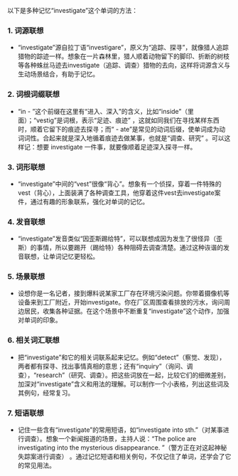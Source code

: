 以下是多种记忆“investigate”这个单词的方法：

### 1. 词源联想
 - “investigate”源自拉丁语“investigare”，原义为“追踪、探寻”，就像猎人追踪猎物的踪迹一样。想象在一片森林里，猎人顺着动物留下的脚印、折断的树枝等各种蛛丝马迹去investigate（追踪、调查）猎物的去向，这样将词源含义与生动场景结合，有助于记忆。

### 2. 词根词缀联想
 - “in - ”这个前缀在这里有“进入、深入”的含义，比如“inside”（里面）；“vestig”是词根，表示“足迹、痕迹” ，这就如同我们在寻找某样东西时，顺着它留下的痕迹去探寻；而“ - ate”是常见的动词后缀，使单词成为动词词性。合起来就是深入地循着痕迹去做某事，也就是“调查、研究” 。可以这样记：想要 investigate 一件事，就要像顺着足迹深入探寻一样。

### 3. 词形联想
 - “investigate”中间的“vest”很像“背心”。想象有一个侦探，穿着一件特殊的vest（背心），上面装满了各种调查工具，他穿着这件vest去investigate案件，通过有趣的形象联系，强化对单词的记忆。

### 4. 发音联想
 - “investigate”发音类似“因歪斯踢给特”，可以联想成因为发生了很怪异（歪斯）的事情，所以要踢开（踢给特）各种阻碍去调查清楚。通过这种诙谐的发音联想，让单词记忆更轻松。

### 5. 场景联想
 - 设想你是一名记者，接到爆料说某家工厂存在环境污染问题。你带着摄像机等设备来到工厂附近，开始investigate。你在厂区周围查看排放的污水，询问周边居民，收集各种证据。在这个场景中不断重复“investigate”这个动作，加强对单词的印象。

### 6. 相关词汇联想
 - 把“investigate”和它的相关词联系起来记忆。例如“detect”（察觉、发现），两者都有探寻、找出事情真相的意思；还有“inquiry”（询问、调查），“research”（研究、调查）。把这些词放在一起，比较它们的细微差别，加深对“investigate”含义和用法的理解。可以制作一个小表格，列出这些词及其例句，经常复习。

### 7. 短语联想
 - 记住一些含有“investigate”的常用短语，如“investigate into sth.”（对某事进行调查）。想象一个新闻报道的场景，主持人说：“The police are investigating into the mysterious disappearance. ”（警方正在对这起神秘失踪案进行调查） 。通过记忆短语和相关例句，不仅记住了单词，还学会了它的常见用法。 